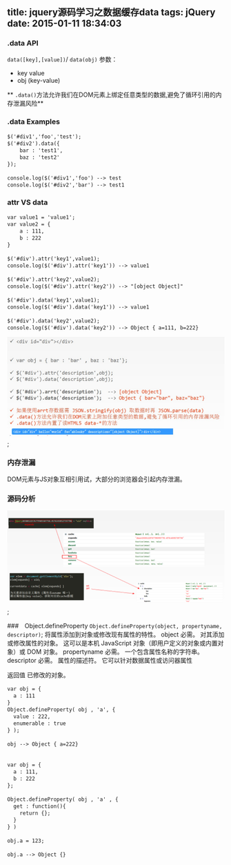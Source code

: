 title: jquery源码学习之数据缓存data
tags: jQuery
date: 2015-01-11 18:34:03
---

### .data API
`data([key],[value])`/ `data(obj)`
参数：
* key value
* obj (key-value)

** `.data()`方法允许我们在DOM元素上绑定任意类型的数据,避免了循环引用的内存泄漏风险**

### .data Examples
```
$('#div1','foo','test');
$('#div2').data({
	bar : 'test1',
	baz : 'test2'
});

console.log($('#div1','foo') --> test
console.log($('#div2','bar') --> test1

```

### attr VS data
```
var value1 = 'value1';
var value2 = {
	a : 111,
	b : 222
}

$('#div').attr('key1',value1); 
console.log($('#div').attr('key1')) --> value1

$('#div').attr('key2',value2); 
console.log($('#div').attr('key2')) --> "[object Object]"

$('#div').data('key1',value1); 
console.log($('#div').data('key1')) --> value1

$('#div').data('key2',value2); 
console.log($('#div').data('key2')) --> Object { a=111, b=222}

```
![attr vs data](/img/jquery-data-attr.jpg);

### 内存泄漏
DOM元素与JS对象互相引用试，大部分的浏览器会引起内存泄漏。


### 源码分析

![jquery-data](/img/jquery-data.png);



###　Object.defineProperty
`Object.defineProperty(object, propertyname, descriptor)`;
将属性添加到对象或修改现有属性的特性。
object
    必需。 对其添加或修改属性的对象。 这可以是本机 JavaScript 对象（即用户定义的对象或内置对象）或 DOM 对象。
propertyname
    必需。 一个包含属性名称的字符串。
descriptor
    必需。 属性的描述符。 它可以针对数据属性或访问器属性

返回值
已修改的对象。
```
var obj = {
  a : 111
}
Object.defineProperty( obj , 'a', {
  value : 222,
  enumerable : true
} );

obj --> Object { a=222}


var obj = {
  a : 111,
  b : 222
};

Object.defineProperty( obj , 'a' , {
  get : function(){
    return {};
  }
} )

obj.a = 123;

obj.a --> Object {}
```




